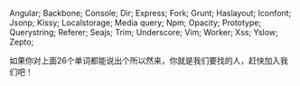 Angular;	Backbone;	Console;		Dir;			Express;	Fork;		Grunt;		Haslayout;		Iconfont;
Jsonp;		Kissy;		Localstorage;	Media query;	Npm;		Opacity;	Prototype;	Querystring;	Referer;
Seajs;		Trim;		Underscore;		Vim;			Worker;		Xss;		Yslow;		Zepto;

如果你对上面26个单词都能说出个所以然来，你就是我们要找的人，赶快加入我们吧！